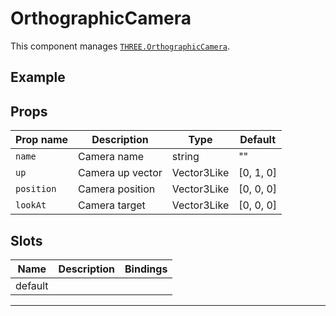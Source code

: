 # OrthographicCamera

  <script setup>
  import OrthographicCamera from '../../examples/OrthographicCamera.vue'
  </script>

This component manages [`THREE.OrthographicCamera`](https://threejs.org/docs/#api/en/cameras/OrthographicCamera).

## Example

  <ClientOnly>
  <OrthographicCamera />
  </ClientOnly>


## Props

| Prop name | Description      | Type        | Default            |
| --------- | ---------------- | ----------- | ------------------ |
|` name      `| Camera name      | string      | ""                 |
|` up        `| Camera up vector | Vector3Like | [0, 1, 0] |
|` position  `| Camera position  | Vector3Like | [0, 0, 0] |
|` lookAt    `| Camera target    | Vector3Like | [0, 0, 0] |

## Slots

| Name    | Description | Bindings |
| ------- | ----------- | -------- |
| default |             |          |

---

